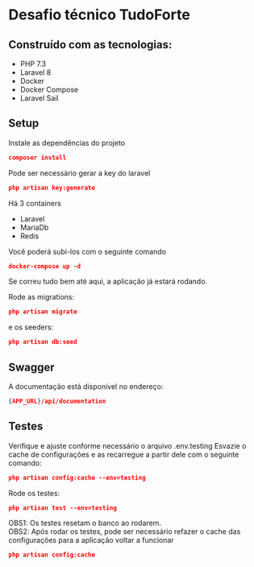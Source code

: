 # Desafio técnico TudoForte

## Construído com as tecnologias:
* PHP 7.3
* Laravel 8
* Docker
* Docker Compose
* Laravel Sail

## Setup

Instale as dependências do projeto
```json
composer install
```

Pode ser necessário gerar a key do laravel
```json
php artisan key:generate
```
Há 3 containers
* Laravel
* MariaDb
* Redis

Você poderá subi-los com o seguinte comando
```json
docker-compose up -d
```

Se correu tudo bem até aqui, a aplicação já estará rodando.

Rode as migrations:
```json
php artisan migrate
```

e os seeders:
```json
php artisan db:seed
```

## Swagger
A documentação está disponível no endereço:

```json
{APP_URL}/api/documentation
```

## Testes

Verifique e ajuste conforme necessário o arquivo .env.testing
Esvazie o cache de configurações e as recarregue a partir dele com o seguinte comando:
```json
php artisan config:cache --env=testing
```

Rode os testes:
```json
php artisan test --env=testing
```
OBS1: Os testes resetam o banco ao rodarem.   
OBS2: Após rodar os testes, pode ser necessário refazer o cache das configurações para a aplicação voltar a funcionar
```json
php artisan config:cache
```

